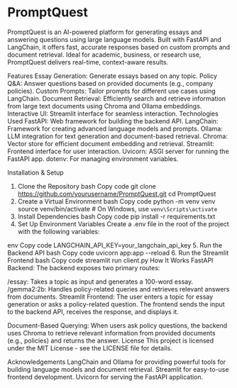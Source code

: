 # PromptQuest
 PromptQuest is an AI-powered platform for generating essays and answering questions using large language models. Built with FastAPI and LangChain, it offers fast, accurate responses based on custom prompts and document retrieval. Ideal for academic, business, or research use, PromptQuest delivers real-time, context-aware results.

Features
Essay Generation: Generate essays based on any topic.
Policy Q&A: Answer questions based on provided documents (e.g., company policies).
Custom Prompts: Tailor prompts for different use cases using LangChain.
Document Retrieval: Efficiently search and retrieve information from large text documents using Chroma and Ollama embeddings.
Interactive UI: Streamlit interface for seamless interaction.
Technologies Used
FastAPI: Web framework for building the backend API.
LangChain: Framework for creating advanced language models and prompts.
Ollama: LLM integration for text generation and document-based retrieval.
Chroma: Vector store for efficient document embedding and retrieval.
Streamlit: Frontend interface for user interaction.
Uvicorn: ASGI server for running the FastAPI app.
dotenv: For managing environment variables.

Installation & Setup
1. Clone the Repository
bash
Copy code
git clone https://github.com/yourusername/PromptQuest.git
cd PromptQuest
2. Create a Virtual Environment
bash
Copy code
python -m venv venv
source venv/bin/activate   # On Windows, use `venv\Scripts\activate`
3. Install Dependencies
bash
Copy code
pip install -r requirements.txt
4. Set Up Environment Variables
Create a .env file in the root of the project with the following variables:

env
Copy code
LANGCHAIN_API_KEY=your_langchain_api_key
5. Run the Backend API
bash
Copy code
uvicorn app:app --reload
6. Run the Streamlit Frontend
bash
Copy code
streamlit run client.py
How It Works
FastAPI Backend: The backend exposes two primary routes:

/essay: Takes a topic as input and generates a 100-word essay.
/gemma2:2b: Handles policy-related queries and retrieves relevant answers from documents.
Streamlit Frontend: The user enters a topic for essay generation or asks a policy-related question. The frontend sends the input to the backend API, receives the response, and displays it.

Document-Based Querying: When users ask policy questions, the backend uses Chroma to retrieve relevant information from provided documents (e.g., policies) and returns the answer.
License
This project is licensed under the MIT License - see the LICENSE file for details.

Acknowledgements
LangChain and Ollama for providing powerful tools for building language models and document retrieval.
Streamlit for easy-to-use frontend development.
Uvicorn for serving the FastAPI application.
